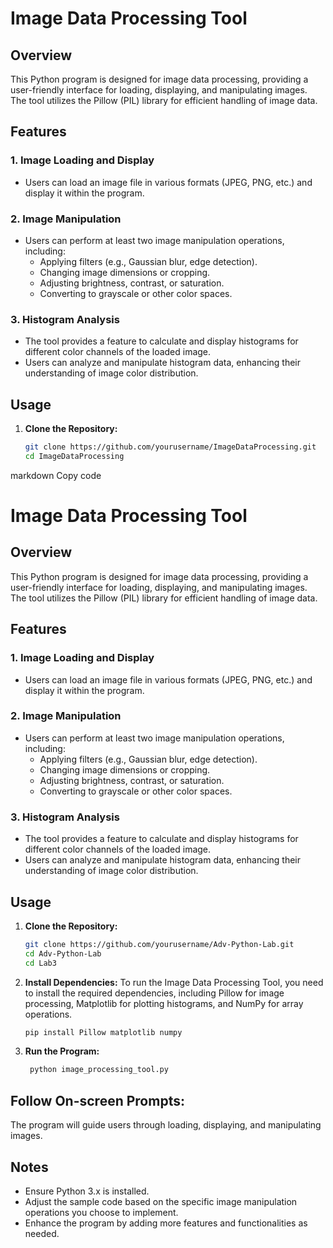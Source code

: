 # Image Data Processing Tool

## Overview

This Python program is designed for image data processing, providing a user-friendly interface for loading, displaying, and manipulating images. The tool utilizes the Pillow (PIL) library for efficient handling of image data.

## Features

### 1. Image Loading and Display

   - Users can load an image file in various formats (JPEG, PNG, etc.) and display it within the program.

### 2. Image Manipulation

   - Users can perform at least two image manipulation operations, including:
      - Applying filters (e.g., Gaussian blur, edge detection).
      - Changing image dimensions or cropping.
      - Adjusting brightness, contrast, or saturation.
      - Converting to grayscale or other color spaces.

### 3. Histogram Analysis

   - The tool provides a feature to calculate and display histograms for different color channels of the loaded image.
   - Users can analyze and manipulate histogram data, enhancing their understanding of image color distribution.

## Usage

1. **Clone the Repository:**
   ```bash
   git clone https://github.com/yourusername/ImageDataProcessing.git
   cd ImageDataProcessing

markdown
Copy code
# Image Data Processing Tool

## Overview

This Python program is designed for image data processing, providing a user-friendly interface for loading, displaying, and manipulating images. The tool utilizes the Pillow (PIL) library for efficient handling of image data.

## Features

### 1. Image Loading and Display

   - Users can load an image file in various formats (JPEG, PNG, etc.) and display it within the program.

### 2. Image Manipulation

   - Users can perform at least two image manipulation operations, including:
      - Applying filters (e.g., Gaussian blur, edge detection).
      - Changing image dimensions or cropping.
      - Adjusting brightness, contrast, or saturation.
      - Converting to grayscale or other color spaces.

### 3. Histogram Analysis

   - The tool provides a feature to calculate and display histograms for different color channels of the loaded image.
   - Users can analyze and manipulate histogram data, enhancing their understanding of image color distribution.

## Usage

1. **Clone the Repository:**
   ```bash
   git clone https://github.com/yourusername/Adv-Python-Lab.git
   cd Adv-Python-Lab
   cd Lab3

2. **Install Dependencies:**
   To run the Image Data Processing Tool, you need to install the required dependencies, including Pillow for image processing, Matplotlib for plotting histograms,    and NumPy for array operations.

   ```bash
   pip install Pillow matplotlib numpy
   ```
4. **Run the Program:**
   ```bash
    python image_processing_tool.py
   ```

## Follow On-screen Prompts:
The program will guide users through loading, displaying, and manipulating images.

## Notes
 - Ensure Python 3.x is installed.
 - Adjust the sample code based on the specific image manipulation operations you choose to implement.
 - Enhance the program by adding more features and functionalities as needed.
